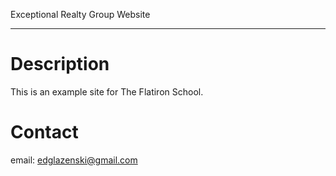 Exceptional Realty Group Website
________________________________

# Description

This is an example site for The Flatiron School.

# Contact

email: edglazenski@gmail.com